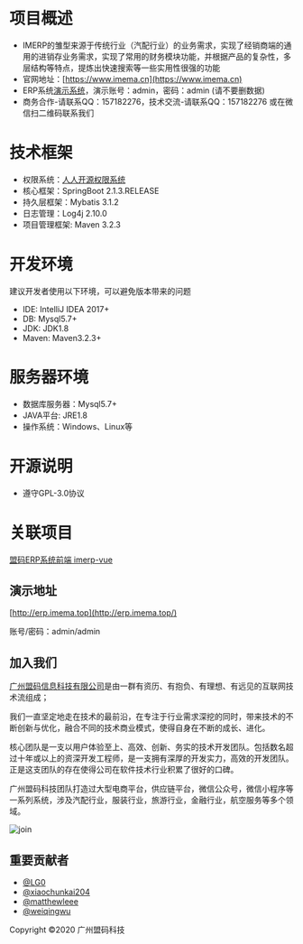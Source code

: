 # 项目概述
* IMERP的雏型来源于传统行业（汽配行业）的业务需求，实现了经销商端的通用的进销存业务需求，实现了常用的财务模块功能，并根据产品的复杂性，多层结构等特点，提炼出快速搜索等一些实用性很强的功能
* 官网地址：[https://www.imema.cn](https://www.imema.cn)
* ERP系统[演示系统](http://erp.imema.top)，演示账号：admin，密码：admin (请不要删数据)
* 商务合作-请联系QQ：157182276，技术交流-请联系QQ：157182276  或在微信扫二维码联系我们


# 技术框架
* 权限系统：[人人开源权限系统](https://gitee.com/renrenio/renren-security)
* 核心框架：SpringBoot 2.1.3.RELEASE
* 持久层框架：Mybatis 3.1.2
* 日志管理：Log4j 2.10.0
* 项目管理框架: Maven 3.2.3

# 开发环境
建议开发者使用以下环境，可以避免版本带来的问题
* IDE: IntelliJ IDEA 2017+
* DB: Mysql5.7+
* JDK: JDK1.8
* Maven: Maven3.2.3+

# 服务器环境
* 数据库服务器：Mysql5.7+
* JAVA平台: JRE1.8
* 操作系统：Windows、Linux等

# 开源说明
* 遵守GPL-3.0协议

# 关联项目
[盟码ERP系统前端 imerp-vue](https://gitee.com/imema/imerp-vue)

## 演示地址
[http://erp.imema.top](http://erp.imema.top/)

账号/密码：admin/admin

## 加入我们

[广州盟码信息科技有限公司](http://imema.cn)是由一群有资历、有抱负、有理想、有远见的互联网技术流组成；

我们一直坚定地走在技术的最前沿，在专注于行业需求深挖的同时，带来技术的不断创新与优化，融合不同的技术商业模式，使得自身在不断的成长、进化。

核心团队是一支以用户体验至上、高效、创新、务实的技术开发团队。包括数名超过十年或以上的资深开发工程师，是一支拥有深厚的开发实力，高效的开发团队。正是这支团队的存在使得公司在软件技术行业积累了很好的口碑。

广州盟码科技团队打造过大型电商平台，供应链平台，微信公众号，微信小程序等一系列系统，涉及汽配行业，服装行业，旅游行业，金融行业，航空服务等多个领域。

![join](https://images.gitee.com/uploads/images/2020/0102/164633_61dac51c_5168109.jpeg)

## 重要贡献者

* [@LG0](https://gitee.com/LG0)
* [@xiaochunkai204](https://gitee.com/xiaochunkai204)
* [@matthewleee](https://gitee.com/matthewleee)
* [@weiqingwu](https://gitee.com/weiqingwu)

Copyright ©2020 广州盟码科技